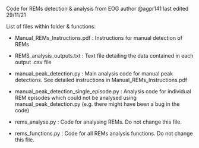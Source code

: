Code for REMs detection & analysis from EOG
author @agpr141 
last edited 29/11/21

List of files within folder & functions:

* Manual_REMs_Instructions.pdf :  Instructions for manual detection of REMs

* REMS_analysis_outputs.txt :  Text file detailing the data contained in each output .csv file

* manual_peak_detection.py :  Main analysis code for manual peak detections. See detailed instructions in Manual_REMs_Instructions.pdf

* manual_peak_detection_single_episode.py :  Analysis code for individual REM episodes which could not be analysed using manual_peak_detection.py (e.g. there might have been a bug in the code)

* rems_analyse.py :  Code for analysing REMs. Do not change this file.

* rems_functions.py :  Code for all REMs analysis functions. Do not change this file.
